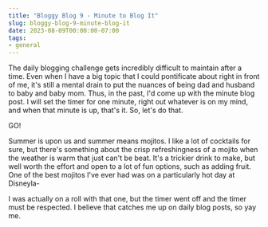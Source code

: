 ```yaml
---
title: "Bloggy Blog 9 - Minute to Blog It"
slug: bloggy-blog-9-minute-blog-it
date: 2023-08-09T00:00:00-07:00
tags:
- general
---
```

The daily blogging challenge gets incredibly difficult to maintain after a time. Even when I have a big topic that I could pontificate about right in front of me, it's still a mental drain to put the nuances of being dad and husband to baby and baby mom. Thus, in the past, I'd come up with the minute blog post. I will set the timer for one minute, right out whatever is on my mind, and when that minute is up, that's it. So, let's do that.

GO!

Summer is upon us and summer means mojitos. I like a lot of cocktails for sure, but there's something about the crisp refreshingness of a mojito when the weather is warm that just can't be beat. It's a trickier drink to make, but well worth the effort and open to a lot of fun options, such as adding fruit. One of the best mojitos I've ever had was on a particularly hot day at Disneyla-

I was actually on a roll with that one, but the timer went off and the timer must be respected. I believe that catches me up on daily blog posts, so yay me.
